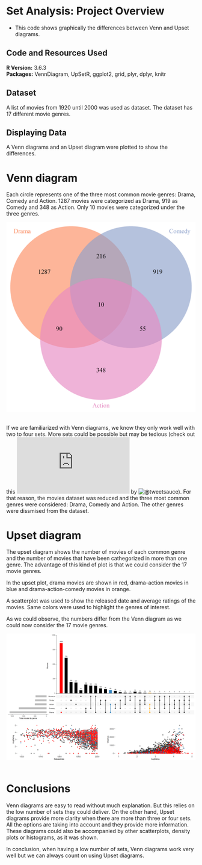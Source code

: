 # Set Analysis: Project Overview 
* This code shows graphically the differences between Venn and Upset diagrams.

## Code and Resources Used 
**R Version:** 3.6.3  
**Packages:** VennDiagram, UpSetR, ggplot2, grid, plyr, dplyr, knitr

## Dataset
A list of movies from 1920 until 2000 was used as dataset. The dataset has 17 different movie genres.

## Displaying Data
A Venn diagrams and an Upset diagram were plotted to show the differences.

# Venn diagram
Each circle represents one of the three most common movie genres: Drama, Comedy and Action. 1287 movies were categorized as Drama, 919 as Comedy and 348 as Action. Only 10 movies were categorized under the three genres.


![VennDiagram](https://github.com/melisadigiacomo/SetAnalysis/blob/master/images/VennDiagram.png)&nbsp;

If we are familiarized with Venn diagrams, we know they only work well with two to four sets. More sets could be possible but may be tedious (check out this ![thread](https://threadreaderapp.com/thread/1108498701427732481.html) by ![@tweetsauce](https://twitter.com/tweetsauce)). For that reason, the movies dataset was reduced and the three most common genres were considered: Drama, Comedy and Action. The other genres were dissmised from the dataset.


# Upset diagram
The upset diagram shows the number of movies of each common genre and the number of movies that have been cathegorized in more than one genre. The advantage of this kind of plot is that we could consider the 17 movie genres.

In the upset plot, drama movies are shown in red, drama-action movies in blue and drama-action-comedy movies in orange.


A scatterplot was used to show the released date and average ratings of the movies. Same colors were used to highlight the genres of interest.


As we could observe, the numbers differ from the Venn diagram as we could now consider the 17 movie genres.


![AttributeScatterplot](https://github.com/melisadigiacomo/SetAnalysis/blob/master/images/AttributeScatterplot.png)&nbsp;


# Conclusions
Venn diagrams are easy to read without much explanation. But this relies on the low number of sets they could deliver. On the other hand, Upset diagrams provide more clarity when there are more than three or four sets. All the options are taking into account and they provide more information. These diagrams could also be accompanied by other scatterplots, density plots or histograms, as it was shown.


In conclusion, when having a low number of sets, Venn diagrams work very well but we can always count on using Upset diagrams.
